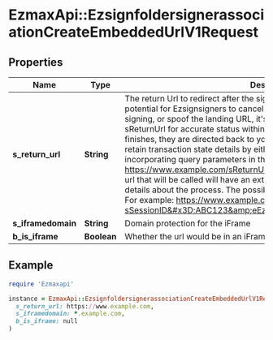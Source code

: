 # EzmaxApi::EzsignfoldersignerassociationCreateEmbeddedUrlV1Request

## Properties

| Name | Type | Description | Notes |
| ---- | ---- | ----------- | ----- |
| **s_return_url** | **String** | The return Url to redirect after the signing is completed  **Warning** Due to the potential for Ezsignsigners to cancel redirection, close their browser post-signing, or spoof the landing URL, it&#39;s advisable not to solely depend on the sReturnUrl for accurate status within your integration.  Once the Ezsignsigner finishes, they are directed back to your application. Your application can retain transaction state details by either storing data in a cookie or incorporating query parameters in the sReturnUrl. For example: https://www.example.com/sReturnUrl?sSessionID&#x3D;ABC123  The actual url that will be called will have an extra url parameter appended to give details about the process. The possible values are listed in the table below. For example: https://www.example.com/sReturnUrl?sSessionID&#x3D;ABC123&amp;eEzsignEvent&#x3D;CompletedEzsignfolder   |**Query parameters appended**| |---| |eEzsignEvent|   |**eEzsignEvent**|**Description**| |---|---| |SessionTimeout|The session timed out| |SessionLogout|The Ezsignsigner signed out| |DeclinedTermOfUse|The Ezsignsigner refused the terms| |DeclinedSign|The Ezsignsigner refused to sign| |Reassigned|The Ezsignsigner reassigned his signatures to someone else| |CompletedStep|The Ezsignsigner completed his step. There is other signatures to complete the Ezsigndocument| |CompletedEzsignfolder|The Ezsignfolder is completed. Everyone signed their signatures| | [optional] |
| **s_iframedomain** | **String** | Domain protection for the iFrame | [optional] |
| **b_is_iframe** | **Boolean** | Whether the url would be in an iFrame or not | [optional] |

## Example

```ruby
require 'Ezmaxapi'

instance = EzmaxApi::EzsignfoldersignerassociationCreateEmbeddedUrlV1Request.new(
  s_return_url: https://www.example.com,
  s_iframedomain: *.example.com,
  b_is_iframe: null
)
```

